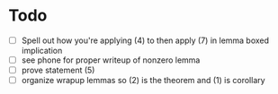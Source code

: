 # Todo
- [ ] Spell out how you're applying (4) to then apply (7) in lemma boxed implication
- [ ] see phone for proper writeup of nonzero lemma
- [ ] prove statement (5)
- [ ] organize wrapup lemmas so (2) is the theorem and (1) is corollary
